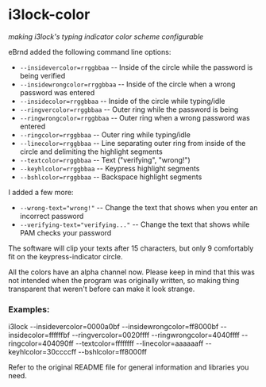 i3lock-color
============

*making i3lock's typing indicator color scheme configurable*

eBrnd added the following command line options:
* `--insidevercolor=rrggbbaa` -- Inside of the circle while the password is being verified
* `--insidewrongcolor=rrggbbaa` -- Inside of the circle when a wrong password was entered
* `--insidecolor=rrggbbaa` -- Inside of the circle while typing/idle
* `--ringvercolor=rrggbbaa` -- Outer ring while the password is being
* `--ringwrongcolor=rrggbbaa` -- Outer ring when a wrong password was entered
* `--ringcolor=rrggbbaa` -- Outer ring while typing/idle
* `--linecolor=rrggbbaa` -- Line separating outer ring from inside of the circle and delimiting the highlight segments
* `--textcolor=rrggbbaa` -- Text ("verifying", "wrong!")
* `--keyhlcolor=rrggbbaa` -- Keypress highlight segments
* `--bshlcolor=rrggbbaa` -- Backspace highlight segments

I added a few more:
* `--wrong-text="wrong!"` -- Change the text that shows when you enter an incorrect password
* `--verifying-text="verifying..."` -- Change the text that shows while PAM checks your password

The software will clip your texts after 15 characters, but only 9 comfortably fit on the keypress-indicator circle.

All the colors have an alpha channel now. Please keep in mind that this was not intended when the program was originally written, so making thing transparent that weren't before can make it look strange.

### Examples:

i3lock --insidevercolor=0000a0bf --insidewrongcolor=ff8000bf --insidecolor=ffffffbf --ringvercolor=0020ffff --ringwrongcolor=4040ffff --ringcolor=404090ff --textcolor=ffffffff --linecolor=aaaaaaff --keyhlcolor=30ccccff --bshlcolor=ff8000ff

Refer to the original README file for general information and libraries you need.
